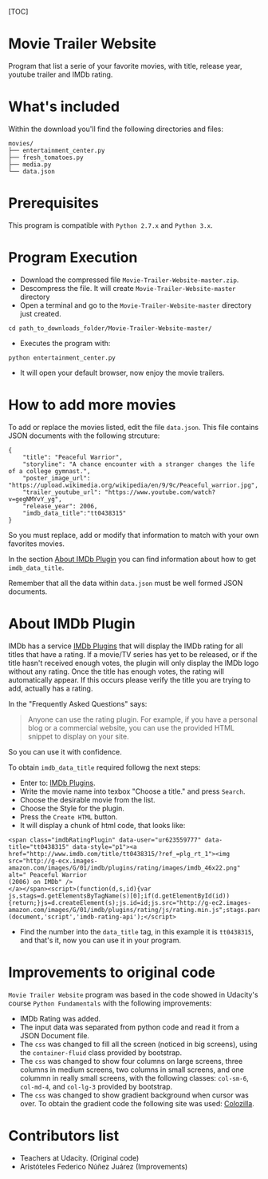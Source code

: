 
[TOC]
# Movie Trailer Website
Program that list a serie of your favorite movies, with title, release year, youtube trailer and IMDb rating.

# What's included
Within the download you'll find the following directories and files:
```
movies/
├── entertainment_center.py
├── fresh_tomatoes.py
├── media.py
└── data.json
```


# Prerequisites

This program is compatible with `Python 2.7.x` and `Python 3.x`.


# Program Execution

* Download the compressed file `Movie-Trailer-Website-master.zip`.
* Descompress the file. It will create `Movie-Trailer-Website-master` directory
* Open a terminal and go to the `Movie-Trailer-Website-master` directory just created.

```
cd path_to_downloads_folder/Movie-Trailer-Website-master/
```

* Executes the program with:

```
python entertainment_center.py
```

* It will open your default browser, now enjoy the movie trailers.

# How to add more movies
To add or replace the movies listed, edit the file `data.json`. This file contains JSON documents with the following strcuture:

```
{
	"title": "Peaceful Warrior",
	"storyline": "A chance encounter with a stranger changes the life of a college gymnast.",
	"poster_image_url": "https://upload.wikimedia.org/wikipedia/en/9/9c/Peaceful_warrior.jpg",
	"trailer_youtube_url": "https://www.youtube.com/watch?v=gegNMYvY_yg",
	"release_year": 2006,
	"imdb_data_title":"tt0438315"
}
```

So you must replace, add or modify that information to match with your own favorites movies.

In the section [About IMDb Plugin](#markdown-header-about-imdb-plugin) you can find information about how to get `imdb_data_title`.

Remember that all the data within `data.json` must be well formed JSON documents.

# About IMDb Plugin

IMDb has a service [IMDb Plugins](http://www.imdb.com/plugins) that will display the IMDb rating for all titles that have a rating. If a movie/TV series has yet to be released, or if the title hasn't received enough votes, the plugin will only display the IMDb logo without any rating. Once the title has enough votes, the rating will automatically appear. If this occurs please verify the title you are trying to add, actually has a rating.


In the "Frequently Asked Questions" says:
> Anyone can use the rating plugin. For example, if you have a personal blog or a commercial website, you can use the provided HTML snippet to display on your site.

So you can use it with confidence.

To obtain `imdb_data_title` required followg the next steps:

* Enter to: [IMDb Plugins](http://www.imdb.com/plugins).
* Write the movie name into texbox "Choose a title." and press `Search`.
* Choose the desirable movie from the list.
* Choose the Style for the plugin.
* Press the `Create HTML` button.
* It will display a chunk of html code, that looks like:

```
<span class="imdbRatingPlugin" data-user="ur623559777" data-title="tt0438315" data-style="p1"><a href="http://www.imdb.com/title/tt0438315/?ref_=plg_rt_1"><img src="http://g-ecx.images-amazon.com/images/G/01/imdb/plugins/rating/images/imdb_46x22.png" alt=" Peaceful Warrior
(2006) on IMDb" />
</a></span><script>(function(d,s,id){var js,stags=d.getElementsByTagName(s)[0];if(d.getElementById(id)){return;}js=d.createElement(s);js.id=id;js.src="http://g-ec2.images-amazon.com/images/G/01/imdb/plugins/rating/js/rating.min.js";stags.parentNode.insertBefore(js,stags);})(document,'script','imdb-rating-api');</script>
```

* Find the number into the `data_title` tag, in this example it is `tt0438315`, and that's it, now you can use it in your program.


# Improvements to original code
`Movie Trailer Website` program was based in the code showed in Udacity's course `Python Fundamentals` with the following improvements:

* IMDb Rating was added.
* The input data was separated from python code and read it from a JSON Document file.
* The `css` was changed to fill all the screen (noticed in big screens), using the `container-fluid` class provided by bootstrap.
* The `css` was changed to show four columns on large screens, three columns in medium screens, two columns in small screens, and one colummn in really small screens, with the following classes: `col-sm-6`, `col-md-4`, and  `col-lg-3` provided by bootstrap.
* The `css` was changed to show gradient background when cursor was over. To obtain the gradient code the following site was used: [Colozilla](http://colorzilla.com/gradient-editor/#000000+0,000000+100&amp;0+0,0.65+100).

# Contributors list
* Teachers at Udacity. (Original code)
* Aristóteles Federico Núñez Juárez (Improvements)

